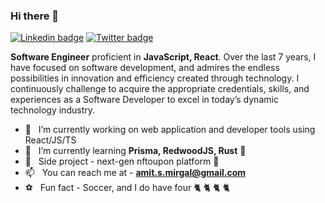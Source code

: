 ### Hi there 👋

[![Linkedin badge](https://img.shields.io/badge/-LinkedIn-blue?style=for-the-badge&logo=Linkedin&logocolor=white&labelColor=blue&color=blue)](https://www.linkedin.com/in/amit-mirgal/)
[![Twitter badge](https://img.shields.io/badge/-Twitter-white?style=for-the-badge&logo=Twitter&logoColor=white&labelColor=green&color=green)](https://twitter.com/amit_mirgal/)

**Software Engineer** proficient in **JavaScript, React**. Over the last 7 years, I have focused on software development, and admires the endless possibilities in innovation and efficiency created through technology. I continuously challenge to acquire the appropriate credentials, skills, and experiences as a Software Developer to excel in today’s dynamic technology industry.  

- 🔭  &nbsp; I’m currently working on web application and developer tools using React/JS/TS
- 🌱  &nbsp; I’m currently learning **Prisma, RedwoodJS, Rust** 🦀 
- 💼  &nbsp; Side project - next-gen nftoupon platform 🎫
- 📫  &nbsp; You can reach me at - **amit.s.mirgal@gmail.com**
- ⚽  &nbsp; Fun fact - Soccer, and I do have four 🐈 🐈 🐈 🐈

